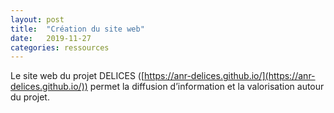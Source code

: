 ```yaml
---
layout: post
title:  "Création du site web"
date:   2019-11-27
categories: ressources
---
```


Le site web du projet DELICES ([https://anr-delices.github.io/](https://anr-delices.github.io/)) permet la diffusion d’information et la valorisation autour du projet.

